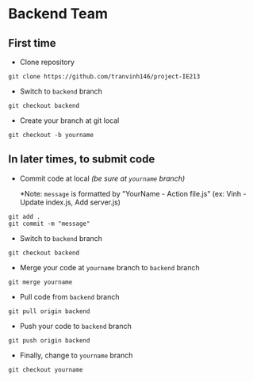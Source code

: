 # Backend Team

## First time

- Clone repository

```
git clone https://github.com/tranvinh146/project-IE213
```

- Switch to `backend` branch

```
git checkout backend
```

- Create your branch at git local

```
git checkout -b yourname
```

## In later times, to submit code

- Commit code at local _(be sure at `yourname` branch)_

  \*Note: `message` is formatted by "YourName - Action file.js" (ex: Vinh - Update index.js, Add server.js)

```
git add .
git commit -m "message"
```

- Switch to `backend` branch

```
git checkout backend
```

- Merge your code at `yourname` branch to `backend` branch

```
git merge yourname
```

- Pull code from `backend` branch

```
git pull origin backend
```

- Push your code to `backend` branch

```
git push origin backend
```

- Finally, change to `yourname` branch

```
git checkout yourname
```
